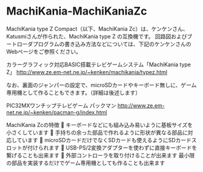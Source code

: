 # MachiKania-MachiKaniaZc

MachiKania type Z Compact（以下、MachiKania Zc）は、ケンケンさん、Katusmiさんが作られた、MachiKania type Z の互換機です。
回路図およびブートローダプログラムの書き込み方法などについては、下記のケンケンさんのWebページをご参照ください。

カラーグラフィック対応BASIC搭載テレビゲームシステム「MachiKania type Z」
http://www.ze.em-net.ne.jp/~kenken/machikania/typez.html

なお、裏面のジャンパーの設定で、microSDカードやキーボード無しに、ゲーム専用機として作ることもできます。（詳細は後述します）

PIC32MXワンチップテレビゲーム パックマン
http://www.ze.em-net.ne.jp/~kenken/pacman-g/index.html

MachiKania Zcの特徴
	キーボードなどにも組み込み易いように基板サイズを小さくしています
	手持ちの余った部品で作れるように形状が異なる部品に対応しています
	microSDカードだけでなくSDカードも使えるようにSDカードスロットが付けられます
	USB-PS/2変換アダプターを使わずに直接キーボードを繋げることも出来ます
	外部コントローラを取り付けることが出来ます
最小限の部品を実装するだけでゲーム専用機としても作ることも出来ます
